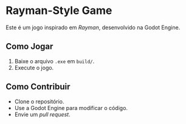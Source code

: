 # Rayman-Style Game

Este é um jogo inspirado em *Rayman*, desenvolvido na Godot Engine.

## Como Jogar
1. Baixe o arquivo `.exe` em `build/`.
2. Execute o jogo.

## Como Contribuir
- Clone o repositório.
- Use a Godot Engine para modificar o código.
- Envie um *pull request*.
